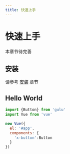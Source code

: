 ```yaml
---
title: 快速上手
---
```


# 快速上手

本章节待完善

## 安装

请参考 [安装](../install/) 章节


## Hello World

```javascript
import {Button} from 'gulu'
import Vue from 'vue'

new Vue({
  el: '#app',
  components: {
    'x-button':Button
  }
})
```
